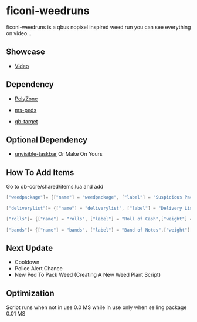 # ficoni-weedruns

ficoni-weedruns is a qbus nopixel inspired weed run you can see everything on video...

## Showcase

* [Video](https://github.com/qbcore-framework/qb-core)

## Dependency

* [PolyZone](https://github.com/mkafrin/PolyZone)

* [ms-peds](https://github.com/MiddleSkillz/ms-peds)

* [qb-target](https://github.com/qbcore-framework/qb-target)

## Optional Dependency

* [unvisible-taskbar](https://github.com/Ficoni57/unvisible-taskbar) Or Make On Yours

## How To Add Items

Go to qb-core/shared/items.lua and add 

```lua
["weedpackage"]= {["name"] = "weedpackage", ["label"] = "Suspicious Package",["weight"] = 25000, ["type"] = "item", ["image"] = "weedpackage.png", ["unique"] = false, ["useable"] = false, ["shouldClose"] = true, ["combinable"] = nil, ["description"] = "Marked for Police Seizure"},
    
["deliverylist"]= {["name"] = "deliverylist", ["label"] = "Delivery List",["weight"] = 5000, ["type"] = "item", ["image"] = "deliverylist.png", ["unique"] = false, ["useable"] = false, ["shouldClose"] = true, ["combinable"] = nil, ["description"] = "A suspicious list with transport instructions. Marked for Police Seizure."},

["rolls"]= {["name"] = "rolls", ["label"] = "Roll of Cash",["weight"] = 0, ["type"] = "item", ["image"] = "rolls.png", ["unique"] = false, ["useable"] = false, ["shouldClose"] = false, ["combinable"] = nil, ["description"] = "Lots of low denominators - Indicates drug sales."},
    
["bands"]= {["name"] = "bands", ["label"] = "Band of Notes",["weight"] = 0, ["type"] = "item", ["image"] = "bands.png", ["unique"] = false, ["useable"] = false, ["shouldClose"] = false, ["combinable"] = nil, ["description"] = "Lots of low denominators - Indicates drug sales."},
```

## Next Update

- Cooldown
- Police Alert Chance
- New Ped To Pack Weed (Creating A New Weed Plant Script)

## Optimization

Script runs when not in use 0.0 MS while in use only when selling package 0.01 MS
